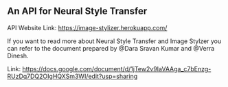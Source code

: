 ## An API for Neural Style Transfer

API Website Link: https://image-stylizer.herokuapp.com/

If you want to read more about Neural Style Transfer and Image Stylzer you can refer to the document prepared by @Dara Sravan Kumar and @Verra Dinesh.

Link: https://docs.google.com/document/d/1jTew2v9IaVAAga_c7bEnzg-RUzDq7DQ2OIgHQXSm3WI/edit?usp=sharing
